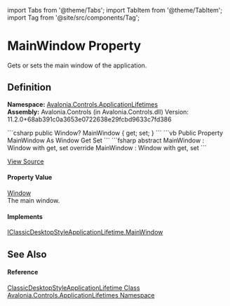 import Tabs from '@theme/Tabs'; 
import TabItem from '@theme/TabItem'; 
import Tag from '@site/src/components/Tag'; 

# MainWindow Property


Gets or sets the main window of the application.



## Definition
**Namespace:** <a href="N_Avalonia_Controls_ApplicationLifetimes">Avalonia.Controls.ApplicationLifetimes</a>  
**Assembly:** Avalonia.Controls (in Avalonia.Controls.dll) Version: 11.2.0+68ab391c0a3653e0722638e29fcbd9633c7fd386

<Tabs groupId="api-code-preview">
<TabItem value="csharp" label="C#">
```csharp
public Window? MainWindow { get; set; }
```
</TabItem>
<TabItem value="vb" label="VB">
```vb
Public Property MainWindow As Window
	Get
	Set
```
</TabItem>
<TabItem value="fsharp" label="F#">
```fsharp
abstract MainWindow : Window with get, set
override MainWindow : Window with get, set
```
</TabItem>
</Tabs>



<a href="https://github.com/AvaloniaUI/Avalonia/tree/master/srcAvalonia.Controls/ApplicationLifetimes/ClassicDesktopStyleApplicationLifetime.cs#L41" title="View the source code">View Source</a>



#### Property Value
<a href="T_Avalonia_Controls_Window">Window</a>  
The main window.

#### Implements
<a href="P_Avalonia_Controls_ApplicationLifetimes_IClassicDesktopStyleApplicationLifetime_MainWindow">IClassicDesktopStyleApplicationLifetime.MainWindow</a>  


## See Also


#### Reference
<a href="T_Avalonia_Controls_ApplicationLifetimes_ClassicDesktopStyleApplicationLifetime">ClassicDesktopStyleApplicationLifetime Class</a>  
<a href="N_Avalonia_Controls_ApplicationLifetimes">Avalonia.Controls.ApplicationLifetimes Namespace</a>  
